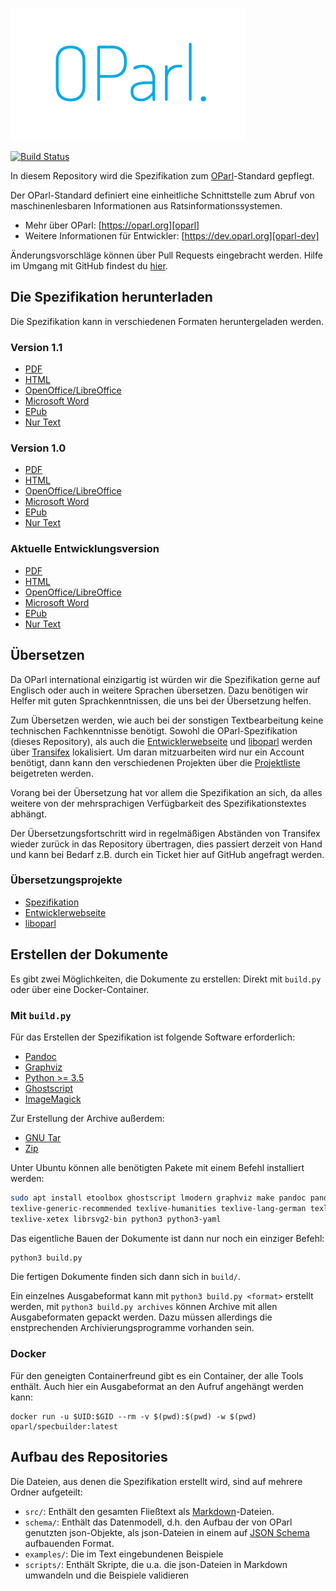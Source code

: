 [![OParl Wortmarke](https://raw.githubusercontent.com/OParl/brand/master/wortmarke/oparl-wortmarke-rgb-m.png)][oparl]

[![Build Status](https://travis-ci.org/OParl/spec.svg)][travis]

In diesem Repository wird die Spezifikation zum [OParl][oparl]-Standard gepflegt.

Der OParl-Standard definiert eine einheitliche Schnittstelle zum Abruf von
maschinenlesbaren Informationen aus Ratsinformationssystemen.

- Mehr über OParl: [https://oparl.org][oparl]
- Weitere Informationen für Entwickler: [https://dev.oparl.org][oparl-dev]

Änderungsvorschläge können über Pull Requests eingebracht werden.
Hilfe im Umgang mit GitHub findest du [hier][github-help].

## Die Spezifikation herunterladen

Die Spezifikation kann in verschiedenen Formaten heruntergeladen werden.

### Version 1.1

* [PDF][spec-1-1-pdf]
* [HTML][spec-1-1-html]
* [OpenOffice/LibreOffice][spec-1-1-odt]
* [Microsoft Word][spec-1-1-docx]
* [EPub][spec-1-1-epub]
* [Nur Text][spec-1-1-txt]

### Version 1.0

* [PDF][spec-1-0-pdf]
* [HTML][spec-1-0-html]
* [OpenOffice/LibreOffice][spec-1-0-odt]
* [Microsoft Word][spec-1-0-docx]
* [EPub][spec-1-0-epub]
* [Nur Text][spec-1-0-txt]

### Aktuelle Entwicklungsversion

* [PDF][spec-master-pdf]
* [HTML][spec-master-html]
* [OpenOffice/LibreOffice][spec-master-odt]
* [Microsoft Word][spec-master-docx]
* [EPub][spec-master-epub]
* [Nur Text][spec-master-txt]

## Übersetzen

Da OParl international einzigartig ist würden wir die Spezifikation gerne
auf Englisch oder auch in weitere Sprachen übersetzen. Dazu benötigen wir
Helfer mit guten Sprachkenntnissen, die uns bei der Übersetzung helfen.

Zum Übersetzen werden, wie auch bei der sonstigen Textbearbeitung keine
technischen Fachkenntnisse benötigt. Sowohl die OParl-Spezifikation (dieses
Repository), als auch die [Entwicklerwebseite][oparl-dev] und [liboparl][oparl-liboparl]
werden über [Transifex][transifex] lokalisiert. Um daran mitzuarbeiten
wird nur ein Account benötigt, dann kann den verschiedenen Projekten
über die [Projektliste][transifex-oparl] beigetreten werden.

Vorang bei der Übersetzung hat vor allem die Spezifikation an sich, da alles
weitere von der mehrsprachigen Verfügbarkeit des Spezifikationstextes abhängt.

Der Übersetzungsfortschritt wird in regelmäßigen Abständen von Transifex wieder
zurück in das Repository übertragen, dies passiert derzeit von Hand und kann bei Bedarf
z.B. durch ein Ticket hier auf GitHub angefragt werden.

### Übersetzungsprojekte

- [Spezifikation][transifex-oparl-spec]
- [Entwicklerwebseite][transifex-oparl-dev]
- [liboparl][transifex-oparl-liboparl]

## Erstellen der Dokumente

Es gibt zwei Möglichkeiten, die Dokumente zu erstellen: Direkt mit `build.py` oder über eine Docker-Container.

### Mit `build.py`

Für das Erstellen der Spezifikation ist folgende Software erforderlich:

- [Pandoc][pandoc]
- [Graphviz][graphviz]
- [Python >= 3.5][python]
- [Ghostscript][ghostscript]
- [ImageMagick][imagemagick]

Zur Erstellung der Archive außerdem:

- [GNU Tar][tar]
- [Zip][zip]

Unter Ubuntu können alle benötigten Pakete mit einem Befehl installiert werden:

```bash
sudo apt install etoolbox ghostscript lmodern graphviz make pandoc pandoc-citeproc texlive-fonts-recommended \
texlive-generic-recommended texlive-humanities texlive-lang-german texlive-latex-recommended texlive-luatex \
texlive-xetex librsvg2-bin python3 python3-yaml
```

Das eigentliche Bauen der Dokumente ist dann nur noch ein einziger Befehl:

```bash
python3 build.py
```

Die fertigen Dokumente finden sich dann sich in `build/`.

Ein einzelnes Ausgabeformat kann mit `python3 build.py <format>` erstellt werden, mit `python3 build.py archives` können
Archive mit allen Ausgabeformaten gepackt werden. Dazu müssen allerdings
die enstprechenden Archivierungsprogramme vorhanden sein.

### Docker

Für den geneigten Containerfreund gibt es ein Container, der alle Tools enthält.
Auch hier ein Ausgabeformat an den Aufruf angehängt werden kann:

```
docker run -u $UID:$GID --rm -v $(pwd):$(pwd) -w $(pwd) oparl/specbuilder:latest
```

## Aufbau des Repositories

Die Dateien, aus denen die Spezifikation erstellt wird, sind auf mehrere Ordner aufgeteilt:

 - `src/`:  Enthält den gesamten Fließtext als [Markdown][markdown-help]-Dateien.
 - `schema/`: Enthält das Datenmodell, d.h. den Aufbau der von OParl genutzten json-Objekte, als json-Dateien in einem
 auf [JSON Schema][json-schema] aufbauenden Format.
 - `examples/`: Die im Text eingebundenen Beispiele
 - `scripts/`: Enthält Skripte, die u.a. die json-Dateien in Markdown umwandeln und die Beispiele validieren


[oparl]: https://oparl.org/
[oparl-dev]: https://dev.oparl.org/
[oparl-liboparl]: https://github.com/OParl/liboparl/
[transifex]: https://www.transifex.com/
[transifex-oparl]: https://www.transifex.com/oparl/
[transifex-oparl-spec]: https://www.transifex.com/oparl/spec-1/
[transifex-oparl-dev]: https://www.transifex.com/oparl/dev-website/
[transifex-oparl-liboparl]: https://www.transifex.com/oparl/liboparl/

[ghostscript]: https://www.ghostscript.com/
[github-help]: https://help.github.com/
[graphviz]: http://www.graphviz.org/
[imagemagick]: https://www.imagemagick.org/script/index.php
[json-schema]: https://json-schema.org/
[markdown-help]: https://help.github.com/articles/markdown-basics/
[pandoc]: http://pandoc.org/
[python]: https://www.python.org/
[tar]: https://www.gnu.org/software/tar/
[travis]: https://travis-ci.org/OParl/spec/
[zip]: http://www.info-zip.org/

[spec-1-1-pdf]: https://dev.oparl.org/downloads/spezifikation-1.1.pdf
[spec-1-1-html]: https://dev.oparl.org/downloads/spezifikation-1.1.html
[spec-1-1-odt]: https://dev.oparl.org/downloads/spezifikation-1.1.odt
[spec-1-1-docx]: https://dev.oparl.org/downloads/spezifikation-1.1.docx
[spec-1-1-epub]: https://dev.oparl.org/downloads/spezifikation-1.1.epub
[spec-1-1-txt]: https://dev.oparl.org/downloads/spezifikation-1.1.txt

[spec-1-0-pdf]: https://dev.oparl.org/downloads/spezifikation-1.0.pdf
[spec-1-0-html]: https://dev.oparl.org/downloads/spezifikation-1.0.html
[spec-1-0-odt]: https://dev.oparl.org/downloads/spezifikation-1.0.odt
[spec-1-0-docx]: https://dev.oparl.org/downloads/spezifikation-1.0.docx
[spec-1-0-epub]: https://dev.oparl.org/downloads/spezifikation-1.0.epub
[spec-1-0-txt]: https://dev.oparl.org/downloads/spezifikation-1.0.txt

[spec-master-pdf]: https://dev.oparl.org/downloads/spezifikation-master.pdf
[spec-master-html]: https://dev.oparl.org/downloads/spezifikation-master.html
[spec-master-odt]: https://dev.oparl.org/downloads/spezifikation-master.odt
[spec-master-docx]: https://dev.oparl.org/downloads/spezifikation-master.docx
[spec-master-epub]: https://dev.oparl.org/downloads/spezifikation-master.epub
[spec-master-txt]: https://dev.oparl.org/downloads/spezifikation-master.txt
